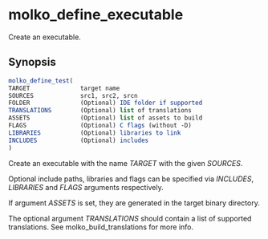 # molko_define_executable

Create an executable.

## Synopsis

```cmake
molko_define_test(
TARGET              target name
SOURCES             src1, src2, srcn
FOLDER              (Optional) IDE folder if supported
TRANSLATIONS        (Optional) list of translations
ASSETS              (Optional) list of assets to build
FLAGS               (Optional) C flags (without -D)
LIBRARIES           (Optional) libraries to link
INCLUDES            (Optional) includes
)
```

Create an executable with the name *TARGET* with the given *SOURCES*.

Optional include paths, libraries and flags can be specified via *INCLUDES*,
*LIBRARIES* and *FLAGS* arguments respectively.

If argument *ASSETS* is set, they are generated in the target binary
directory.

The optional argument *TRANSLATIONS* should contain a list of supported
translations. See molko_build_translations for more info.


